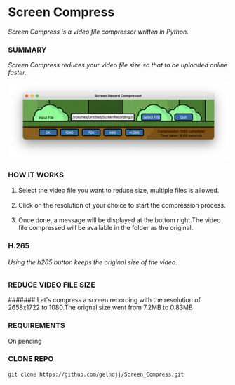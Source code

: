# Screen Compress
_Screen Compress is a video file compressor written in Python._

### SUMMARY
*_Screen Compress reduces your video file size so that to be uploaded online faster._*

![Screenshot](https://github.com/gelndjj/Screen_Compress/blob/main/screenshots/copy.png)

### HOW IT WORKS
1. Select the video file you want to reduce size, multiple files is allowed.</br></br>
2. Click on the resolution of your choice to start the compression process.</br></br>
3. Once done, a message will be displayed at the bottom right.The video file compressed will be available in the folder as the original.</br>

### H.265
###### Using the h265 button keeps the original size of the video.

### REDUCE VIDEO FILE SIZE
####### Let's compress a screen recording with the resolution of 2658x1722 to 1080.The orignal size went from 7.2MB to 0.83MB



### REQUIREMENTS
On pending

### CLONE REPO

```
git clone https://github.com/gelndjj/Screen_Compress.git
```
